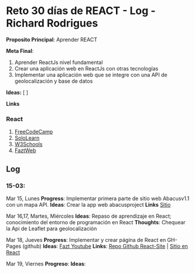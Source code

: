 # Reto 30 días de REACT - Log - Richard Rodrigues

**Proposito Principal**: Aprender REACT

**Meta Final**:
1) Aprender ReactJs nivel fundamental
2) Crear una aplicación web en ReactJs con otras tecnologías
3) Implementar una aplicación web que se integre con una API de geolocalización y base de datos

**Ideas:** 
  [         ]

**Links**
### React
1. [FreeCodeCamp](https://www.freecodecamp.org/)
2. [SoloLearn](https://www.sololearn.com/learning/1073)
3. [W3Schools](https://www.w3schools.com/python/default.asp)
4. [FaztWeb](https://www.faztweb.com/cursos/reactjs/1)


## Log

### 15-03:
Mar 15, Lunes
**Progress**: Implementar primera parte de sitio web Abacusv1.1 con un mapa API.
**Ideas**: Crear la app web abacusproject
**Links** [Sitio](https://rich1n.github.io/abacus/index.html)

Mar 16,17, Martes, Miércoles
**Ideas**: Repaso de aprendizaje en React; conocimiento del entorno de programación en React
**Thoughts**: Chequear la Api de Leaflet para geolocalización

Mar 18, Jueves
**Progress**: Implementar y crear página de React en GH-Pages (github)
**Ideas**: [Fazt Youtube](https://www.youtube.com/watch?v=M6hBd3Lomvw&feature=emb_title)
**Links**: [Repo Github React-Site](https://github.com/rich1n/react-site) | [Sitio en React](https://rich1n.github.io/react-site/)

Mar 19, Viernes
**Progreso**:
**Ideas**:
